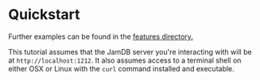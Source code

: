 # Quickstart

Further examples can be found in the [features directory.](features/)

This tutorial assumes that the JamDB server you're interacting with will be
at `http://localhost:1212`. It also assumes access to a terminal shell on
either OSX or Linux with the `curl` command installed and executable.
